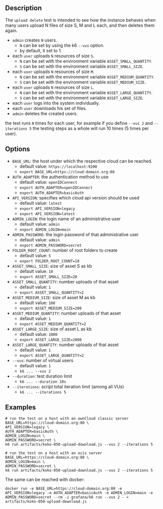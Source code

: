 ## Description
The `upload delete` test is intended to see how the instance behaves when many users upload N files of size S, M and L each, and then deletes them again.

* `admin` creates `N` users.
  * `N` can be set by using the k6 `--vus` option.
  * by default, it set to 1.
* each `user` uploads `N` resources of size `S`.
  * `N` can be set with the environment variable `ASSET_SMALL_QUANTITY`.
  * `S` can be set with the environment variable `ASSET_SMALL_SIZE`.
* each `user` uploads `N` resources of size `M`.
  * `N` can be set with the environment variable `ASSET_MEDIUM_QUANTITY`.
  * `S` can be set with the environment variable `ASSET_MEDIUM_SIZE`.
* each `user` uploads `N` resources of size `L`.
  * `N` can be set with the environment variable `ASSET_LARGE_QUANTITY`.
  * `S` can be set with the environment variable `ASSET_LARGE_SIZE`.
* each `user` logs into the system individually.
* each `user` downloads his set of files.
* `admin` deletes the created users.

the test runs `N` times for each user, for example if you define `--vus 2` and `--iterations 5`
the testing steps as a whole will run 10 times (5 times per user).

## Options
* `BASE_URL`: the host under which the respective cloud can be reached.
  * default value: `https://localhost:9200`
  * `export BASE_URL=https://cloud-domain.org:80`
* `AUTH_ADAPTER`: the authentication method to use
  * default value: `openIDConnect`
  * `export AUTH_ADAPTER=openIDConnect`
  * `export AUTH_ADAPTER=basicAuth`
* `API_VERSION`: specifies which cloud api version should be used
  * default value: `latest`
  * `export API_VERSION=legacy`
  * `export API_VERSION=latest`
* `ADMIN_LOGIN`: the login name of an administrative user
  * default value: `admin`
  * `export ADMIN_LOGIN=main`
* `ADMIN_PASSWORD`: the login password of that administrative user
  * default value: `admin`
  * `export ADMIN_PASSWORD=secret`
* `FOLDER_ROOT_COUNT`: number of root folders to create
  * default value: `5`
  * `export FOLDER_ROOT_COUNT=10`
* `ASSET_SMALL_SIZE`: size of asset S as kb
  * default value: `10`
  * `export ASSET_SMALL_SIZE=20`
* `ASSET_SMALL_QUANTITY`: number uploads of that asset
  * default value: `1`
  * `export ASSET_SMALL_QUANTITY=2`
* `ASSET_MEDIUM_SIZE`: size of asset M as kb
  * default value: `100`
  * `export ASSET_MEDIUM_SIZE=200`
* `ASSET_MEDIUM_QUANTITY`: number uploads of that asset
  * default value: `1`
  * `export ASSET_MEDIUM_QUANTITY=2`
* `ASSET_LARGE_SIZE`: size of asset L as kb
  * default value: `1000`
  * `export ASSET_LARGE_SIZE=2000`
* `ASSET_LARGE_QUANTITY`: number uploads of that asset
  * default value: `1`
  * `export ASSET_LARGE_QUANTITY=2`
* `--vus`: number of virtual users
  * default value: `1`
  * `k6 ... --vus 2`
* `--duration`: test duration limit
  * `k6 ... --duration 10s`
* `--iterations`: script total iteration limit (among all VUs)
  * `k6 ... --iterations 5`

## Examples
```shell
# run the test on a host with an ownCloud classic server
BASE_URL=https://cloud-domain.org:80 \
API_VERSION=legacy \
AUTH_ADAPTER=basicAuth \
ADMIN_LOGIN=main \
ADMIN_PASSWORD=secret \
k6 run artifacts/koko-050-upload-download.js --vus 2 --iterations 5

# run the test on a host with an ocis server
BASE_URL=https://cloud-domain.org:80 \
ADMIN_LOGIN=main \
ADMIN_PASSWORD=secret \
k6 run artifacts/koko-050-upload-download.js --vus 2 --iterations 5
```

The same can be reached with docker:
```shell
docker run -e BASE_URL=https://cloud-domain.org:80 -e API_VERSION=legacy -e AUTH_ADAPTER=basicAuth -e ADMIN_LOGIN=main -e ADMIN_PASSWORD=secret --rm -i grafana/k6 run --vus 2 - < artifacts/koko-050-upload-download.js
```
